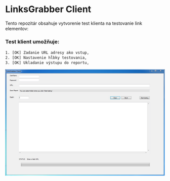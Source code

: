 # LinksGrabber Client
Tento repozitár obsahuje vytvorenie test klienta na testovanie link elementov:

### Test klient umožňuje:

    1. [OK] Zadanie URL adresy ako vstup,
    2. [OK] Nastavenie hĺbky testovania,
    3. [OK] Ukladanie výstupu do reportu,
    
![Alt text](/screen.jpg?raw=true "Optional Title")
